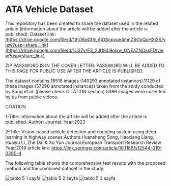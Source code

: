 # ATA Vehicle Dataset
This repository has been created to share the dataset used in the related article (information about the article will be added after the article is published).
Dataset link: [https://drive.google.com/file/d/1thO8qGfhLAjOSgpvue4mnZSGpQuHXi3S/view?usp=share_link](https://drive.google.com/file/d/1U37vrF3_2JI18lL9olxw_ONEaZNOssFD/view?usp=share_link)

ZIP PASSWORD IS IN THE COVER LETTER.  PASSWORD WILL BE ADDED TO THIS PAGE FOR PUBLIC USE AFTER THE ARTICLE IS PUBLISHED.

The dataset contains 16518 images (140293 annotated instances).11129 of these images (57290 annotated instances) taken from the study conducted by Song et al.  (please check CITATION section) 5389 images were collected by us from public videos.



CITATION

1-Title: information about the article will be added after the article is published.
Author:
Journal:
Year:2023

2-Title: Vision-based vehicle detection and counting system using deep learning in highway scenes
Authors:Huansheng Song, Haoxiang Liang, Huaiyu Li, Zhe Dai & Xu Yun 
Journal:European Transport Research Review
Year:2019
article link: https://link.springer.com/article/10.1186/s12544-019-0390-4


The following table shows the comprehensive test results with the proposed method and the combined dataset in the study.


![tablo 5 1 sayfa](https://github.com/burak-celik/atavehicledataset/assets/64593376/b09a2c21-e931-457c-a010-bd1ab4fca4c9)
![tablo 5 2 sayfa](https://github.com/burak-celik/atavehicledataset/assets/64593376/33ce1e63-7f69-471f-a4f4-731d81684ed9)
![tablo 5 3 sayfa](https://github.com/burak-celik/atavehicledataset/assets/64593376/9a2ac7bc-1c88-433b-ae5b-669ff333f398)
